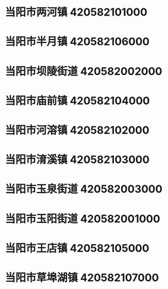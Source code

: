 # 当阳市两河镇 420582101000
# 当阳市半月镇 420582106000
# 当阳市坝陵街道 420582002000
# 当阳市庙前镇 420582104000
# 当阳市河溶镇 420582102000
# 当阳市淯溪镇 420582103000
# 当阳市玉泉街道 420582003000
# 当阳市玉阳街道 420582001000
# 当阳市王店镇 420582105000
# 当阳市草埠湖镇 420582107000

